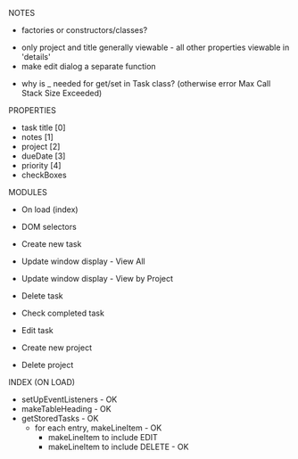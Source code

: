 NOTES

- factories or constructors/classes?
<!-- - figure out how to do localStorage -->
- only project and title generally viewable - all other properties viewable in 'details'
  <!-- - need to append task list to .taskTable (is appended to content right now) -->
  <!-- - change Priority in forms to datalist -->
- make edit dialog a separate function
<!-- - make new task it's own class -->
- why is \_ needed for get/set in Task class? (otherwise error Max Call Stack Size Exceeded)

PROPERTIES

- task title [0]
- notes [1]
- project [2]
- dueDate [3]
- priority [4]
- checkBoxes

MODULES

- On load (index)

- DOM selectors

- Create new task

- Update window display - View All
- Update window display - View by Project

- Delete task
- Check completed task
- Edit task

- Create new project
- Delete project

INDEX (ON LOAD)

- setUpEventListeners - OK
- makeTableHeading - OK
- getStoredTasks - OK
  - for each entry, makeLineItem - OK
    - makeLineItem to include EDIT
    - makeLineItem to include DELETE - OK
